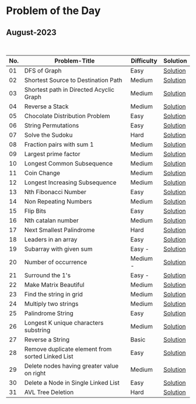 # Problem of the Day

## August-2023

  <br>
  
| No. |         Problem-Title                         | Difficulty   | Solution |
| ----|---------------------------------------------- | -------      | ------- |
| 01 | DFS of Graph | Easy | [Solution](https://github.com/Mehul237/GFG_237/blob/main/00_Problem%20of%20the%20Day/08_August/DFSofGraph.cpp)
| 02 | Shortest Source to Destination Path | Medium | [Solution](https://github.com/Mehul237/GFG_237/blob/main/00_Problem%20of%20the%20Day/08_August/ShortestSourcetoDestinationPath.cpp)
| 03 | Shortest path in Directed Acyclic Graph | Medium | [Solution](https://github.com/Mehul237/GFG_237/blob/main/00_Problem%20of%20the%20Day/08_August/ShortestpathinDirectedAcyclicGraph.cpp)
| 04 | Reverse a Stack | Medium | [Solution](https://github.com/Mehul237/GFG_237/blob/main/00_Problem%20of%20the%20Day/08_August/ReverseaStack.cpp)
| 05 | Chocolate Distribution Problem | Easy | [Solution](https://github.com/Mehul237/GFG_237/blob/main/00_Problem%20of%20the%20Day/08_August/ChocolateDistributionProblem.cpp)
| 06 | String Permutations | Easy | [Solution](https://github.com/Mehul237/GFG_237/blob/main/00_Problem%20of%20the%20Day/08_August/StringPermutations.cpp)
| 07 | Solve the Sudoku | Hard | [Solution](https://github.com/Mehul237/GFG_237/blob/main/00_Problem%20of%20the%20Day/08_August/SolvetheSudoku.cpp)
| 08 | Fraction pairs with sum 1 | Medium | [Solution](https://github.com/Mehul237/GFG_237/blob/main/00_Problem%20of%20the%20Day/08_August/FractionpairswithSum1.cpp)
| 09 | Largest prime factor | Medium | [Solution](https://github.com/Mehul237/GFG_237/blob/main/00_Problem%20of%20the%20Day/08_August/Largestprimefactor.cpp)
| 10 | Longest Common Subsequence | Medium | [Solution](https://github.com/Mehul237/GFG_237/blob/main/00_Problem%20of%20the%20Day/08_August/LongestCommonSubsequence.cpp)
| 11 | Coin Change | Medium | [Solution](https://github.com/Mehul237/GFG_237/blob/main/00_Problem%20of%20the%20Day/08_August/Coin_CHange.cpp)
| 12 | Longest Increasing Subsequence | Medium | [Solution](https://github.com/Mehul237/GFG_237/blob/main/00_Problem%20of%20the%20Day/08_August/LongestIncreasingSubsequence.cpp)
| 13 | Nth Fibonacci Number | Easy | [Solution](https://github.com/Mehul237/GFG_237/blob/main/00_Problem%20of%20the%20Day/08_August/NthFibonacciNumber.cpp)
| 14 | Non Repeating Numbers | Medium | [Solution](https://github.com/Mehul237/GFG_237/blob/main/00_Problem%20of%20the%20Day/08_August/NonRepeatingNumbers.cpp)
| 15 | Flip Bits | Easy | [Solution](https://github.com/Mehul237/GFG_237/blob/main/00_Problem%20of%20the%20Day/08_August/FlipBits.cpp)
| 16 | Nth catalan number | Medium | [Solution](https://github.com/Mehul237/GFG_237/blob/main/00_Problem%20of%20the%20Day/08_August/Nthcatalannumber.cpp)
| 17 | Next Smallest Palindrome | Hard| [Solution](https://github.com/Mehul237/GFG_237/blob/main/00_Problem%20of%20the%20Day/08_August/NextSmallestPalindrome.cpp)
| 18 | Leaders in an array | Easy | [Solution](https://github.com/Mehul237/GFG_237/blob/main/00_Problem%20of%20the%20Day/08_August/Leadersinanarray.cpp)
| 19 | Subarray with given sum | Easy - | [Solution]( )
| 20 | Number of occurrence | Medium - | [Solution]( )
| 21 | Surround the 1's | Easy - | [Solution]( )
| 22 | Make Matrix Beautiful | Medium | [Solution](https://github.com/Mehul237/GFG_237/blob/main/00_Problem%20of%20the%20Day/08_August/MakeMatrixBeautiful.cpp)
| 23 | Find the string in grid | Medium | [Solution](https://github.com/Mehul237/GFG_237/blob/main/00_Problem%20of%20the%20Day/08_August/Findthestringingrid.cpp)
| 24 | Multiply two strings | Medium | [Solution](https://github.com/Mehul237/GFG_237/blob/main/00_Problem%20of%20the%20Day/08_August/Multiplytwostrings.cpp)
| 25 | Palindrome String | Easy | [Solution](https://github.com/Mehul237/GFG_237/blob/main/00_Problem%20of%20the%20Day/08_August/PalindromeString.cpp)
| 26 | Longest K unique characters substring | Medium | [Solution](https://github.com/Mehul237/GFG_237/blob/main/00_Problem%20of%20the%20Day/08_August/LongestKuniquecharacterssubstring.cpp)
| 27 | Reverse a String | Basic | [Solution](https://github.com/Mehul237/GFG_237/blob/main/00_Problem%20of%20the%20Day/08_August/ReverseaString.cpp)
| 28 | Remove duplicate element from sorted Linked List | Easy | [Solution](https://github.com/Mehul237/GFG_237/blob/main/00_Problem%20of%20the%20Day/08_August/RemoveduplicateelementfromsortedLinkedList.cpp)
| 29 | Delete nodes having greater value on right | Medium | [Solution](https://github.com/Mehul237/GFG_237/blob/main/00_Problem%20of%20the%20Day/08_August/Deletenodeshavinggreatervalueonright.cpp)
| 30 | Delete a Node in Single Linked List | Easy | [Solution](https://github.com/Mehul237/GFG_237/blob/main/00_Problem%20of%20the%20Day/08_August/DeleteaNodeinSingleLinkedList.cpp)
| 31 | AVL Tree Deletion | Hard | [Solution](https://github.com/Mehul237/GFG_237/blob/main/00_Problem%20of%20the%20Day/08_August/AVLTreeDeletion.cpp)

